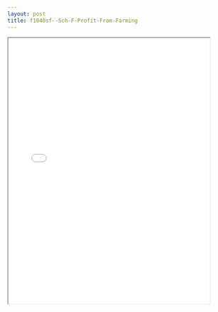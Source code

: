 ```yaml
---
layout: post
title: f1040sf--Sch-F-Profit-From-Farming
---
```


<div class="pdf-container">
<iframe src="/ea/_pdf-2-md/f1040sf--Sch-F-Profit-From-Farming.pdf" height="600" width="90%" allowFullScreen="true"></iframe>
</div>

